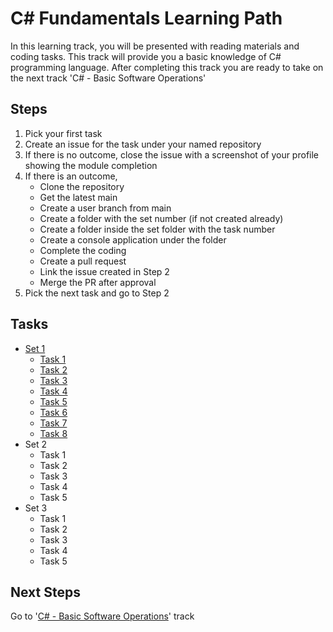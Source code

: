 # C# Fundamentals Learning Path
In this learning track, you will be presented with reading materials and coding tasks. This track will provide you a basic knowledge of C# programming language. After completing this track you are ready to take on the next track 'C# - Basic Software Operations'

## Steps
1. Pick your first task
2. Create an issue for the task under your named repository
3. If there is no outcome, close the issue with a screenshot of your profile showing the module completion
4. If there is an outcome, 
   - Clone the repository
   - Get the latest main
   - Create a user branch from main
   - Create a folder with the set number (if not created already)
   - Create a folder inside the set folder with the task number
   - Create a console application under the folder
   - Complete the coding
   - Create a pull request
   - Link the issue created in Step 2
   - Merge the PR after approval
5. Pick the next task and go to Step 2

## Tasks
- [Set 1](https://github.com/Mums-Who-Code/C.Sharp.Fundamentals/tree/main/Set%201)
  - [Task 1](https://github.com/Mums-Who-Code/C.Sharp.Fundamentals/blob/main/Set%201/Task%201.md)
  - [Task 2](https://github.com/Mums-Who-Code/C.Sharp.Fundamentals/blob/main/Set%201/Task%202.md)
  - [Task 3](https://github.com/Mums-Who-Code/C.Sharp.Fundamentals/blob/main/Set%201/Task%203.md)
  - [Task 4](https://github.com/Mums-Who-Code/C.Sharp.Fundamentals/blob/main/Set%201/Task%204.md)
  - [Task 5](https://github.com/Mums-Who-Code/C.Sharp.Fundamentals/blob/main/Set%201/Task%205.md)
  - [Task 6](https://github.com/Mums-Who-Code/C.Sharp.Fundamentals/blob/main/Set%201/Task%206.md)
  - [Task 7](https://github.com/Mums-Who-Code/C.Sharp.Fundamentals/blob/main/Set%201/Task%207.md)
  - [Task 8](https://github.com/Mums-Who-Code/C.Sharp.Fundamentals/blob/main/Set%201/Task%208.md)
- Set 2
  - Task 1
  - Task 2
  - Task 3
  - Task 4
  - Task 5
- Set 3
  - Task 1
  - Task 2
  - Task 3
  - Task 4
  - Task 5

## Next Steps
Go to '[C# - Basic Software Operations](https://github.com/Mums-Who-Code/C.Sharp.Basic.Software.Operations)' track
